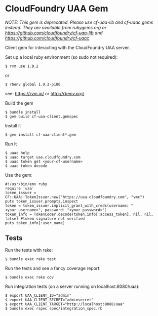 CloudFoundry UAA Gem
====================

*NOTE: This gem is deprecated. Please use cf-uaa-lib and cf-uaac gems instead. 
They are available from rubygems.org or 
https://github.com/cloudfoundry/cf-uaa-lib and 
https://github.com/cloudfoundry/cf-uaac*

Client gem for interacting with the CloudFoundry UAA server.

Set up a local ruby environment (so sudo not required):

    $ rvm use 1.9.2

or

    $ rbenv global 1.9.2-p180

see: https://rvm.io/ or http://rbenv.org/

Build the gem

    $ bundle install
    $ gem build cf-uaa-client.gemspec

Install it

    $ gem install cf-uaa-client*.gem

Run it

    $ uaac help
    $ uaac target uaa.cloudfoundry.com
    $ uaac token get <your-cf-username>
    $ uaac token decode

Use the gem:

    #!/usr/bin/env ruby
    require 'uaa'
    token_issuer = CF::UAA::TokenIssuer.new("https://uaa.cloudfoundry.com", "vmc")
    puts token_issuer.prompts.inspect
    token = token_issuer.implicit_grant_with_creds(username: "<your_username>", password: "<your_password>")
    token_info = TokenCoder.decode(token.info[:access_token], nil, nil, false) #token signature not verified
    puts token_info[:user_name]

## Tests

Run the tests with rake:

    $ bundle exec rake test

Run the tests and see a fancy coverage report:

    $ bundle exec rake cov

Run integration tests (on a server running on localhost:8080/uaa):

    $ export UAA_CLIENT_ID="admin"
    $ export UAA_CLIENT_SECRET="adminsecret"
    $ export UAA_CLIENT_TARGET="http://localhost:8080/uaa"
    $ bundle exec rspec spec/integration_spec.rb
